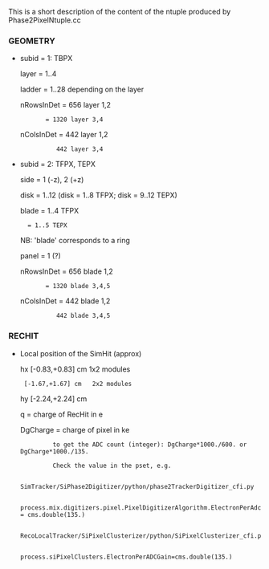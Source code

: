 This is a short description of the content of the ntuple produced by Phase2PixelNtuple.cc

### GEOMETRY 

* subid = 1: TBPX

  layer  = 1..4 

  ladder = 1..28 depending on the layer

  nRowsInDet =  656 layer 1,2

             = 1320 layer 3,4

  nColsInDet =  442 layer 1,2

                442 layer 3,4
		     

* subid = 2: TFPX, TEPX

  side = 1 (-z), 2 (+z)

  disk = 1..12 (disk = 1..8 TFPX; disk = 9..12 TEPX)

  blade = 1..4 TFPX 

        = 1..5 TEPX

  NB: 'blade' corresponds to a ring

  panel = 1 (?)

  nRowsInDet =  656 blade 1,2

             = 1320 blade 3,4,5

  nColsInDet =  442 blade 1,2

                442 blade 3,4,5

### RECHIT
    
* Local position of the SimHit (approx)

    hx [-0.83,+0.83] cm   1x2 modules

       [-1.67,+1.67] cm   2x2 modules

    hy [-2.24,+2.24] cm    

    q = charge of RecHit in e

    DgCharge = charge of pixel in ke

               to get the ADC count (integer): DgCharge*1000./600. or DgCharge*1000./135. 

               Check the value in the pset, e.g.
               
               SimTracker/SiPhase2Digitizer/python/phase2TrackerDigitizer_cfi.py

               process.mix.digitizers.pixel.PixelDigitizerAlgorithm.ElectronPerAdc = cms.double(135.)

               RecoLocalTracker/SiPixelClusterizer/python/SiPixelClusterizer_cfi.py

               process.siPixelClusters.ElectronPerADCGain=cms.double(135.)
